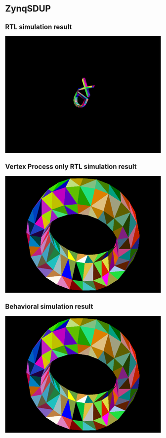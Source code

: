 # ZynqSDUP
## RTL simulation result
![](sim/results/gpu_tb_image.bmp)
## Vertex Process only RTL simulation result
![](sim/results/rtl_tb_image.bmp)
## Behavioral simulation result
![](sim/results/behav_tb_image_0.bmp)
